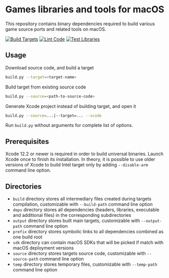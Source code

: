 # Games libraries and tools for macOS

This repository contains binary dependencies required to build various game source ports and related tools on macOS.

[![Build Targets](https://github.com/aedi-org/games-macos-deps/actions/workflows/build.yml/badge.svg)](https://github.com/aedi-org/games-macos-deps/actions/workflows/build.yml)
[![Lint Code](https://github.com/aedi-org/games-macos-deps/actions/workflows/lint.yml/badge.svg)](https://github.com/aedi-org/games-macos-deps/actions/workflows/lint.yml)
[![Test Libraries](https://github.com/aedi-org/games-macos-deps/actions/workflows/test.yml/badge.svg)](https://github.com/aedi-org/games-macos-deps/actions/workflows/test.yml)

## Usage

Download source code, and build a target

```sh
build.py --target=<target-name>
```

Build target from existing source code

```sh
build.py --source=<path-to-source-code>
```

Generate Xcode project instead of building target, and open it

```sh
build.py --source=...|--target=... --xcode
```

Run `build.py` without arguments for complete list of options.

## Prerequisites

Xcode 12.2 or newer is required in order to build universal binaries. Launch Xcode once to finish its installation. In theory, it is possible to use older versions of Xcode to build Intel target only by adding `--disable-arm` command line option.

## Directories

* `build` directory stores all intermediary files created during targets compilation, customizable with `--build-path` command line option
* `deps` directory stores all dependencies (headers, libraries, executable and additional files) in the corresponding subdirectories
* `output` directory stores built main targets, customizable with `--output-path` command line option
* `prefix` directory stores symbolic links to all dependencies combined as one build root
* `sdk` directory can contain macOS SDKs that will be picked if match with macOS deployment versions
* `source` directory stores targets source code, customizable with `--source-path` command line option
* `temp` directory stores temporary files, customizable with `--temp-path` command line option
